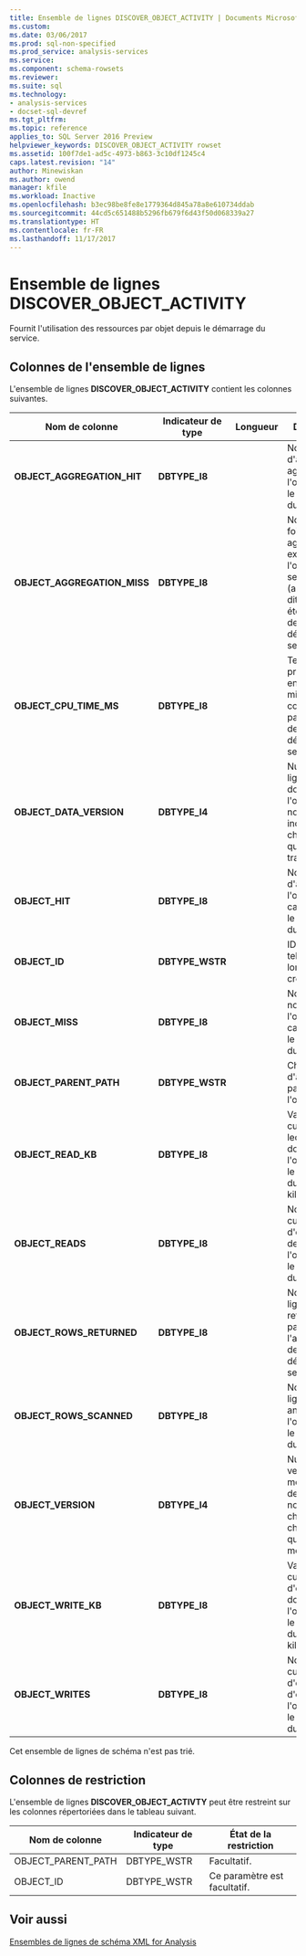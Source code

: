 ```yaml
---
title: Ensemble de lignes DISCOVER_OBJECT_ACTIVITY | Documents Microsoft
ms.custom: 
ms.date: 03/06/2017
ms.prod: sql-non-specified
ms.prod_service: analysis-services
ms.service: 
ms.component: schema-rowsets
ms.reviewer: 
ms.suite: sql
ms.technology:
- analysis-services
- docset-sql-devref
ms.tgt_pltfrm: 
ms.topic: reference
applies_to: SQL Server 2016 Preview
helpviewer_keywords: DISCOVER_OBJECT_ACTIVITY rowset
ms.assetid: 100f7de1-ad5c-4973-b863-3c10df1245c4
caps.latest.revision: "14"
author: Minewiskan
ms.author: owend
manager: kfile
ms.workload: Inactive
ms.openlocfilehash: b3ec98be8fe8e1779364d845a78a8e610734ddab
ms.sourcegitcommit: 44cd5c651488b5296fb679f6d43f50d068339a27
ms.translationtype: HT
ms.contentlocale: fr-FR
ms.lasthandoff: 11/17/2017
---
```

# <a name="discoverobjectactivity-rowset"></a>Ensemble de lignes DISCOVER_OBJECT_ACTIVITY
  Fournit l'utilisation des ressources par objet depuis le démarrage du service.  
  
## <a name="rowset-columns"></a>Colonnes de l'ensemble de lignes  
 L'ensemble de lignes **DISCOVER_OBJECT_ACTIVITY** contient les colonnes suivantes.  
  
|Nom de colonne|Indicateur de type|Longueur| Description|  
|-----------------|--------------------|------------|-----------------|  
|**OBJECT_AGGREGATION_HIT**|**DBTYPE_I8**||Nombre d'accès à une agrégation de l'objet depuis le démarrage du service.|  
|**OBJECT_AGGREGATION_MISS**|**DBTYPE_I8**||Nombre de fois où une agrégation existante de l'objet n'a pas servi (autrement dit, n'a pas été utilisée) depuis le démarrage du service.|  
|**OBJECT_CPU_TIME_MS**|**DBTYPE_I8**||Temps processeur, en millisecondes, consommé par l'objet depuis le début du service.|  
|**OBJECT_DATA_VERSION**|**DBTYPE_I4**||Numéro de lignage des données de l'objet ; ce nombre est incrémenté chaque fois que l'objet est traité.|  
|**OBJECT_HIT**|**DBTYPE_I8**||Nombre d'accès à l'objet dans le cache depuis le démarrage du service.|  
|**OBJECT_ID**|**DBTYPE_WSTR**||ID de l'objet tel que défini lors de la création|  
|**OBJECT_MISS**|**DBTYPE_I8**||Nombre de non-accès à l'objet dans le cache depuis le démarrage du service.|  
|**OBJECT_PARENT_PATH**|**DBTYPE_WSTR**||Chemin d'accès au parent de l'objet actuel.|  
|**OBJECT_READ_KB**|**DBTYPE_I8**||Valeur cumulée de lectures de données par l'objet depuis le démarrage du service, en kilo-octets.|  
|**OBJECT_READS**|**DBTYPE_I8**||Nombre cumulé d'opérations de lecture par l'objet depuis le démarrage du service.|  
|**OBJECT_ROWS_RETURNED**|**DBTYPE_I8**||Nombre de lignes retournées par l'objet à l'appelant depuis le démarrage du service.|  
|**OBJECT_ROWS_SCANNED**|**DBTYPE_I8**||Nombre de lignes analysées par l'objet depuis le démarrage du service.|  
|**OBJECT_VERSION**|**DBTYPE_I4**||Numéro de version des métadonnées de l'objet ; ce nombre change chaque fois que l'objet est modifié.|  
|**OBJECT_WRITE_KB**|**DBTYPE_I8**||Valeur cumulée d'écritures de données par l'objet depuis le démarrage du service, en kilo-octets.|  
|**OBJECT_WRITES**|**DBTYPE_I8**||Nombre cumulé d'opérations d'écriture par l'objet depuis le démarrage du service.|  
  
 Cet ensemble de lignes de schéma n'est pas trié.  
  
## <a name="restriction-columns"></a>Colonnes de restriction  
 L'ensemble de lignes **DISCOVER_OBJECT_ACTIVTY** peut être restreint sur les colonnes répertoriées dans le tableau suivant.  
  
|Nom de colonne|Indicateur de type|État de la restriction|  
|-----------------|--------------------|-----------------------|  
|OBJECT_PARENT_PATH|DBTYPE_WSTR|Facultatif.|  
|OBJECT_ID|DBTYPE_WSTR|Ce paramètre est facultatif.|  
  
## <a name="see-also"></a>Voir aussi  
 [Ensembles de lignes de schéma XML for Analysis](../../../analysis-services/schema-rowsets/xml/xml-for-analysis-schema-rowsets.md)  
  
  
